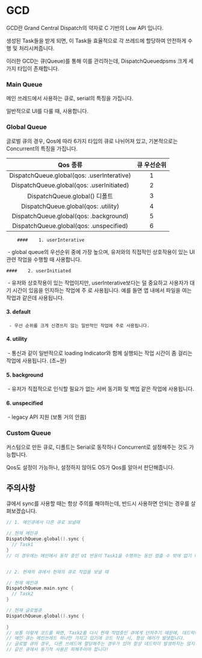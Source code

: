 # GCD

GCD란 Grand Central Dispatch의 약자로 C 기반의 Low API 입니다.

생성된 Task들을 받게 되면, 이 Task들 효율적으로 각 쓰레드에 할당하여 안전하게 수행 및 처리시켜줍니다.



이러한 GCD는 큐(Queue)를 통해 이를 관리하는데, DispatchQueuedpsms 크게 세가지 타입이 존재합니다.



### Main Queue

메인 쓰레드에서 사용하는 큐로, serial의 특징을 가집니다. 

일반적으로 UI를 다룰 때, 사용합니다.





### Global Queue

글로벌 큐의 경우, Qos에 따라 6가지 타입의 큐로 나뉘어져 있고, 기본적으로는 Concurrent의 특징을 가집니다.



|                  Qos 종류                  | 큐 우선순위 |
| :----------------------------------------: | :---------: |
| DispatchQueue.global(qos: .userInterative) |      1      |
| DispatchQueue.global(qos: .userInitiated)  |      2      |
|       DispatchQueue.global() 디폴트        |      3      |
|    DispatchQueue.global(qos: .utility)     |      4      |
|   DispatchQueue.global(qos: .background)   |      5      |
|  DispatchQueue.global(qos: .unspecified)   |      6      |



		#### 	1. userInterative

​		- global queue의 우선순위 중에 가장 높으며, 유저와의 직접적인 상호작용이 있는 UI 관련 작업을 수행할 때 사용합니다.

 	#### 	2. userInitiated

​		- 유저와 상호작용이 있는 작업이지만, userInterative보다는 덜 중요하고 사용자가 대기 시간이 있음을 인지하는 작업에 주		  로 사용됩니다. 예를 들면 앱 내에서 파일을 여는 작업과 같은데 사용됩니다.

#### 	3. default

   	 - 우선 순위를 크게 신경쓰지 않는 일반적인 작업에 주로 사용됩니다. 

####     4. utility

​        - 통신과 같이 일반적으로 loading Indicator와 함께 실행되는 작업 시간이 좀 걸리는 작업에 사용됩니다. (초~분)

####     5. background

​        - 유저가 직접적으로 인식할 필요가 없는 서버 동기화 및 백업 같은 작업에 사용됩니다.

####     6. unspecified

​		- legacy API 지원 (보통 거의 안씀)





### Custom Queue

커스텀으로 만든 큐로, 디폴트는 Serial로 동작하나 Concurrent로 설정해주는 것도 가능합니다. 

Qos도 설정이 가능하나, 설정하지 않아도 OS가 Qos를 알아서 판단해줍니다.





## 주의사항

큐에서 sync를 사용할 때는 항상 주의를 해야하는데, 반드시 사용하면 안되는 경우를 살펴보겠습니다.

```swift
// 1. 메인큐에서 다른 큐로 보낼때

// 현재 메인큐
DispatchQueue.global().sync {
  // Task1
}
// 이 경우에는 메인에서 동작 중인 UI 반응이 Task1을 수행하는 동안 멈출 수 밖에 없기 때문에, 절대 이렇게 코드를 짜면 안됩니다 ㅜㅜ


// 2. 현재의 큐에서 현재의 큐로 작업을 보낼 때

// 현재 메인큐
DispatchQueue.main.sync {
  // Task2
}

// 현재 글로벌큐
DispatchQueue.global().sync {
  
}
// 보통 이렇게 코드를 짜면, Task2를 다시 현재 작업중인 큐에게 던져주기 때문에, 데드락이 발생하게 됩니다.
// 메인 큐는 메인쓰레드 하나만 가지고 있기에 코드 작성 시, 항상 에러가 발생합니다.
// 글로벌 큐의 경우, 다른 쓰레드에 할당해주는 경우가 있어 항상 데드락이 발생하지는 않지만 여전히 위험성을 가지고 있어
// 같은 큐에서 동기적 사용은 피해주어야 합니다!
```